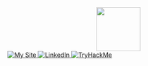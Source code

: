 <div id="header" align="center">
  <img src="https://media.giphy.com/media/M9gbBd9nbDrOTu1Mqx/giphy.gif" width="100"/>
</div>
<div id="badges">
  <a href="">
      <img src="https://img.shields.io/badge/MySite-red?style=for-the-badge&logo=spreadshirt&logoColor=white" alt="My Site">
  </a>
  <a href="">
      <img src="https://img.shields.io/badge/LinkedIn-blue?logo=linkedin&logoColor=white&style=for-the-badge" alt="LinkedIn">
  </a>
  <a href="">
      <img src="https://img.shields.io/badge/TryHackMe-red?style=for-the-badge&logo=tryhackme&logoColor=white" alt="TryHackMe">
  </a>
</div>
<img src="https://komarev.com/ghpvc/?username=hiitaro&style=flat-square&color=blue" alt=""/>
